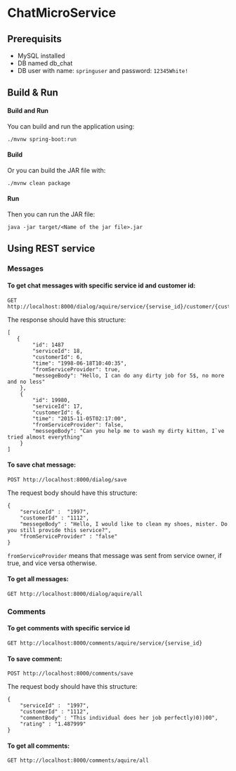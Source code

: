 # ChatMicroService


## Prerequisits

- MySQL installed
- DB named db_chat
- DB user with name: ```springuser``` and password: ```12345White!``` 

## Build & Run

#### Build and Run
You can build and run the application using:
```
./mvnw spring-boot:run 
```
#### Build
Or you can build the JAR file with:

```
./mvnw clean package
```
#### Run
Then you can run the JAR file:
```
java -jar target/<Name of the jar file>.jar
```


## Using REST service

### Messages

#### To get chat messages with specific service id and customer id:
```
GET http://localhost:8000/dialog/aquire/service/{servise_id}/customer/{customer_id}
```

The response should have this structure:
```
[  
   {
        "id": 1487
        "serviceId": 18,
        "customerId": 6,
        "time": "1998-06-18T10:40:35",
        "fromServiceProvider": true,
        "messegeBody": "Hello, I can do any dirty job for 5$, no more and no less"
    }, 
    {
        "id": 19980,
        "serviceId": 17,
        "customerId": 6,
        "time": "2015-11-05T02:17:00",
        "fromServiceProvider": false,
        "messegeBody": "Can you help me to wash my dirty kitten, I`ve tried almost everything"
    }
]
```

#### To save chat message:
```
POST http://localhost:8000/dialog/save
```
The request body should have this structure:
```
{
    "serviceId" :  "1997",
    "customerId" : "1112",
    "messegeBody" : "Hello, I would like to clean my shoes, mister. Do you still provide this service?",
    "fromServiceProvider" : "false"
}
```
```fromServiceProvider``` means that message was sent from service owner, if true, and vice versa otherwise. 

#### To get all messages:
```
GET http://localhost:8000/dialog/aquire/all
```

### Comments

#### To get comments with specific service id 
```
GET http://localhost:8000/comments/aquire/service/{servise_id}
```
#### To save comment: 
```
POST http://localhost:8000/comments/save
```
The request body should have this structure:
```
{
    "serviceId" :  "1997",
    "customerId" : "1112",
    "commentBody" : "This individual does her job perfectly)0))00",
    "rating" : "1.487999"
}
```
#### To get all comments: 
```
GET http://localhost:8000/comments/aquire/all
```

